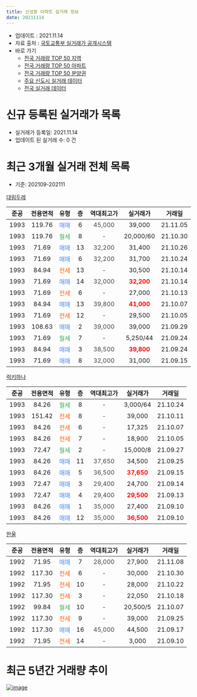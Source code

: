 ```yaml
---
title: 신성동 아파트 실거래 정보
date: 20211114
---
```


* 업데이트 : 2021.11.14
* 자료 출처 : [국토교통부 실거래가 공개시스템](http://rt.molit.go.kr)
* 바로 가기
    * [전국 거래량 TOP 50 지역](https://apt-info.github.io/apt-trade-info/tr)
    * [전국 거래량 TOP 50 아파트](https://apt-info.github.io/apt-trade-info/ta)
    * [전국 거래량 TOP 50 분양권](https://apt-info.github.io/apt-trade-info/tb)
    * [주요 신도시 실거래 데이터](https://apt-info.github.io/apt-trade-info/newtown)
    * [전국 실거래 데이터](https://apt-info.github.io/apt-trade-info/all)



<script async src="https://pagead2.googlesyndication.com/pagead/js/adsbygoogle.js"></script>
<!-- 기본광고 -->
<ins class="adsbygoogle"
     style="display:block"
     data-ad-client="ca-pub-1142216861245946"
     data-ad-slot="4805727019"
     data-ad-format="auto"
     data-full-width-responsive="true"></ins>
<script>
     (adsbygoogle = window.adsbygoogle || []).push({});
</script>


# 신규 등록된 실거래가 목록

* 실거래가 등록일: 2021.11.14
* 업데이트 된 실거래 수: 0 건




<script async src="https://pagead2.googlesyndication.com/pagead/js/adsbygoogle.js"></script>
<!-- 기본광고 -->
<ins class="adsbygoogle"
     style="display:block"
     data-ad-client="ca-pub-1142216861245946"
     data-ad-slot="4805727019"
     data-ad-format="auto"
     data-full-width-responsive="true"></ins>
<script>
     (adsbygoogle = window.adsbygoogle || []).push({});
</script>


# 최근 3개월 실거래 전체 목록
* 기준: 202109-202111


[대림두레](https://search.naver.com/search.naver?query=%EB%8C%80%EB%A6%BC%EB%91%90%EB%A0%88)

|준공|전용면적|유형|층|역대최고가|실거래가|거래일|
|:---:|:---:|:---:|:---:|:---:|:---:|:---:|
|1993|119.76|<span style="color:#4285F3">매매</span>|6|<span style="color:#444444">45,000</span>|39,000|21.11.05|
|1993|119.76|<span style="color:#34A853">월세</span>|8|<span style="color:#444444">-</span>|20,000/60|21.10.30|
|1993|71.69|<span style="color:#4285F3">매매</span>|13|<span style="color:#444444">32,200</span>|31,400|21.10.26|
|1993|71.69|<span style="color:#4285F3">매매</span>|6|<span style="color:#444444">32,200</span>|31,700|21.10.24|
|1993|84.94|<span style="color:#FF5A00">전세</span>|13|<span style="color:#444444">-</span>|30,500|21.10.14|
|1993|71.69|<span style="color:#4285F3">매매</span>|14|<span style="color:#444444">32,000</span>|<b><span style="color:#FF0000">32,200</span></b>|21.10.14|
|1993|71.69|<span style="color:#FF5A00">전세</span>|6|<span style="color:#444444">-</span>|27,000|21.10.13|
|1993|84.94|<span style="color:#4285F3">매매</span>|13|<span style="color:#444444">39,800</span>|<b><span style="color:#FF0000">41,000</span></b>|21.10.07|
|1993|71.69|<span style="color:#FF5A00">전세</span>|12|<span style="color:#444444">-</span>|29,500|21.10.05|
|1993|108.63|<span style="color:#4285F3">매매</span>|2|<span style="color:#444444">39,000</span>|39,000|21.09.29|
|1993|71.69|<span style="color:#34A853">월세</span>|7|<span style="color:#444444">-</span>|5,250/44|21.09.24|
|1993|84.94|<span style="color:#4285F3">매매</span>|3|<span style="color:#444444">38,500</span>|<b><span style="color:#FF0000">39,800</span></b>|21.09.24|
|1993|71.69|<span style="color:#4285F3">매매</span>|8|<span style="color:#444444">32,000</span>|31,000|21.09.15|

[럭키하나](https://search.naver.com/search.naver?query=%EB%9F%AD%ED%82%A4%ED%95%98%EB%82%98)

|준공|전용면적|유형|층|역대최고가|실거래가|거래일|
|:---:|:---:|:---:|:---:|:---:|:---:|:---:|
|1993|84.26|<span style="color:#34A853">월세</span>|8|<span style="color:#444444">-</span>|3,000/64|21.10.24|
|1993|151.42|<span style="color:#FF5A00">전세</span>|8|<span style="color:#444444">-</span>|39,000|21.10.11|
|1993|84.26|<span style="color:#FF5A00">전세</span>|6|<span style="color:#444444">-</span>|17,325|21.10.07|
|1993|84.26|<span style="color:#FF5A00">전세</span>|7|<span style="color:#444444">-</span>|18,900|21.10.05|
|1993|72.47|<span style="color:#34A853">월세</span>|2|<span style="color:#444444">-</span>|15,000/8|21.09.27|
|1993|84.26|<span style="color:#4285F3">매매</span>|11|<span style="color:#444444">37,650</span>|34,500|21.09.25|
|1993|84.26|<span style="color:#4285F3">매매</span>|5|<span style="color:#444444">36,500</span>|<b><span style="color:#FF0000">37,650</span></b>|21.09.15|
|1993|72.47|<span style="color:#4285F3">매매</span>|3|<span style="color:#444444">29,400</span>|24,700|21.09.14|
|1993|72.47|<span style="color:#4285F3">매매</span>|4|<span style="color:#444444">29,400</span>|<b><span style="color:#FF0000">29,500</span></b>|21.09.13|
|1993|84.26|<span style="color:#4285F3">매매</span>|1|<span style="color:#444444">35,000</span>|27,400|21.09.10|
|1993|84.26|<span style="color:#4285F3">매매</span>|12|<span style="color:#444444">35,000</span>|<b><span style="color:#FF0000">36,500</span></b>|21.09.10|

[한울](https://search.naver.com/search.naver?query=%ED%95%9C%EC%9A%B8)

|준공|전용면적|유형|층|역대최고가|실거래가|거래일|
|:---:|:---:|:---:|:---:|:---:|:---:|:---:|
|1992|71.95|<span style="color:#4285F3">매매</span>|7|<span style="color:#444444">28,000</span>|27,900|21.11.08|
|1992|117.30|<span style="color:#FF5A00">전세</span>|6|<span style="color:#444444">-</span>|30,000|21.10.30|
|1992|71.95|<span style="color:#FF5A00">전세</span>|10|<span style="color:#444444">-</span>|28,000|21.10.22|
|1992|117.30|<span style="color:#FF5A00">전세</span>|3|<span style="color:#444444">-</span>|22,050|21.10.18|
|1992|99.84|<span style="color:#34A853">월세</span>|10|<span style="color:#444444">-</span>|20,500/5|21.10.07|
|1992|117.30|<span style="color:#FF5A00">전세</span>|9|<span style="color:#444444">-</span>|39,000|21.09.25|
|1992|117.30|<span style="color:#4285F3">매매</span>|16|<span style="color:#444444">45,000</span>|44,500|21.09.17|
|1992|71.95|<span style="color:#FF5A00">전세</span>|14|<span style="color:#444444">-</span>|3,000|21.09.10|



<script async src="https://pagead2.googlesyndication.com/pagead/js/adsbygoogle.js"></script>
<!-- 기본광고 -->
<ins class="adsbygoogle"
     style="display:block"
     data-ad-client="ca-pub-1142216861245946"
     data-ad-slot="4805727019"
     data-ad-format="auto"
     data-full-width-responsive="true"></ins>
<script>
     (adsbygoogle = window.adsbygoogle || []).push({});
</script>


# 최근 5년간 거래량 추이


<div style="width:100%;">
    <canvas id="deal_progress" height="200"></canvas>
</div>

<script>
new Chart(document.getElementById("deal_progress"), {
    type: 'line',
    data: {
        labels: ['16.01','16.02','16.03','16.04','16.05','16.06','16.07','16.08','16.09','16.10','16.11','16.12','17.01','17.02','17.03','17.04','17.05','17.06','17.07','17.08','17.09','17.10','17.11','17.12','18.01','18.02','18.03','18.04','18.05','18.06','18.07','18.08','18.09','18.10','18.11','18.12','19.01','19.02','19.03','19.04','19.05','19.06','19.07','19.08','19.09','19.10','19.11','19.12','20.01','20.02','20.03','20.04','20.05','20.06','20.07','20.08','20.09','20.10','20.11','20.12','21.01','21.02','21.03','21.04','21.05','21.06','21.07','21.08','21.09','21.10','21.11'],
        datasets: [{
            label: '매매/분양권',
            data: [11,6,12,23,5,19,17,11,15,16,15,16,6,15,18,10,17,20,10,9,13,13,9,14,22,9,30,16,9,7,6,6,16,15,10,13,12,9,8,12,14,22,26,37,62,59,55,17,12,16,8,9,13,34,26,11,18,18,23,29,28,23,6,14,10,7,11,9,10,4,2],
            borderColor: "rgba(66, 133, 243, 1)",
            backgroundColor: "rgba(66, 133, 243, 0.05)",
            borderWidth: 1,
            pointRadius: 0,
            fill: false,
            lineTension: 0
        },{
            label: '전/월세',
            data: [16,16,11,8,12,10,13,6,5,9,14,14,12,24,11,6,6,5,9,15,8,10,19,9,25,14,18,14,11,19,11,5,6,14,11,11,15,8,9,21,10,6,10,15,25,19,28,31,28,20,17,14,14,12,16,11,5,8,10,15,10,20,9,15,10,13,12,8,4,12,0],
            borderColor: "rgba(255, 90, 0, 1)",
            backgroundColor: "rgba(255, 90, 0, 0.05)",
            borderWidth: 1,
            pointRadius: 0,
            fill: false,
            lineTension: 0
        },{
            label: '합계',
            data: [27,22,23,31,17,29,30,17,20,25,29,30,18,39,29,16,23,25,19,24,21,23,28,23,47,23,48,30,20,26,17,11,22,29,21,24,27,17,17,33,24,28,36,52,87,78,83,48,40,36,25,23,27,46,42,22,23,26,33,44,38,43,15,29,20,20,23,17,14,16,2],
            borderColor: "rgba(0, 0, 0, 1)",
            backgroundColor: "rgba(0, 0, 0, 0.03)",
            borderWidth: 0.1,
            pointRadius: 0,
            fill: true,
            lineTension: 0
        }
        ]
    },
    options: {
        responsive: true,
        title: {
            display: false
        },
        tooltips: {
            mode: 'index',
            intersect: false
        },
        hover: {
            mode: 'nearest',
            intersect: true
        },
        scales: {
            xAxes: [{
                display: true,
                scaleLabel: {
                    display: true,
                    labelString: '년/월'
                }
            }],
            yAxes: [{
                display: true,
                ticks: {
                    suggestedMin: 0,
                },
                scaleLabel: {
                    display: true,
                    labelString: '실거래 수'
                }
            }]
        }
    }
});

</script>


[![image](https://apt-info.github.io/images/2020-01-03-apt-trade-info/1024x500.png)](https://play.google.com/store/apps/details?id=com.aptinfo.apttradeinfo)

